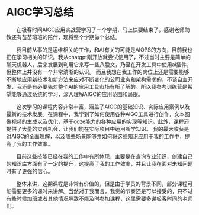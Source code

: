 # AIGC学习总结
    
&nbsp; &nbsp; &nbsp; &nbsp;在极客时间AIGC应用实战营学习了一个学期，马上快要结束了，感谢老师助教还有苗苗班班的陪伴，现将整个学期做个总结。
    
&nbsp; &nbsp; &nbsp; &nbsp;我目前从事的是运维相关的工作，和AI有关的可能是AIOPS的方向，目前我也正在学习相关的知识。我从chatgpt刚开放就尝试使用了，不过当时主要是简单的聊天机器人，后来发展到利用它来写一些八股文，乃至在开发工具中使用ai插件，但整体上并没有一个非常清晰的认识。
而且我想在我工作的岗位上还是需要能够不断地应用新技术和新方法来应对不断变化的公司业务和架构需求的，不谈自主开发，我还是有必要先对整个AI的应用工具市场有所了解的。所以我参考训练营是希望能够通过系统的学习，深入理解AIGC的应用范围和局限。
    
&nbsp; &nbsp; &nbsp; &nbsp;这次学习的课程内容非常丰富，涵盖了AIGC的基础知识、实际应用案例以及最新的技术发展。在课程中，我学到了如何使用各种AIGC工具进行创作，文本图像视频的生成以及优化，基于coze能力的各种应用的实现等知识。此外，课程还提供了大量的实践机会，让我们能在实际项目中运用所学知识。
我的最大收获是对AIGC的全面理解，以及哪些场景能够并如何将这些知识应用于我的工作中，提高了我的工作效率。
    
&nbsp; &nbsp; &nbsp; &nbsp;目前这些技能已经在我的工作中有所体现，主要是在查询专业知识，创建自己的知识库方面有了一定的提升，这提高了我的工作效率，并且让我在面对未知问题时有了更强的信心。
    
&nbsp; &nbsp; &nbsp; &nbsp;整体来讲，这期课程是非常有价值的，但是由于学员的背景不同，部分课程可能需要更多的课时来讲解。当然对于我而言，我觉的节奏还是可以接受的，只不过有些时候加班或者其他情况导致不能及时参加课程，这里需要多谢极客时间的老师们。
